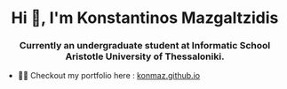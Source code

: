<h1 align="center">Hi 👋, I'm Konstantinos Mazgaltzidis</h1>
<h3 align="center">Currently an undergraduate student at Informatic School Aristotle University of Thessaloniki.</h3>
<!-- - 🔭 I’m currently working on [Skroutz Common Stores Py](https://github.com/konmaz/skroutz-common-stores-py)  -->

- 👨‍💻 Checkout my portfolio here : [konmaz.github.io](http://konmaz.github.io/)

<!--<p>&nbsp;<img align="center" src="https://github-readme-stats.vercel.app/api?username=konmaz&show_icons=true" alt="konmaz" /></p> -->

